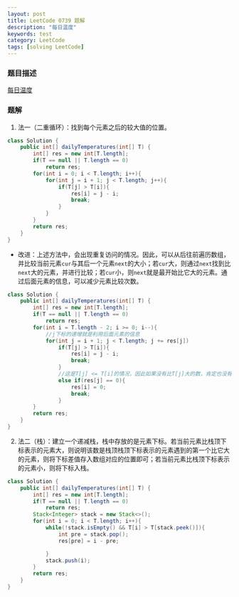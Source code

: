 ```yaml
---
layout: post
title: LeetCode 0739 题解
description: "每日温度"
keywords: test
category: LeetCode
tags: [solving LeetCode]
---
```


### 题目描述
[每日温度](https://leetcode-cn.com/problems/daily-temperatures/)

### 题解
1. 法一（二重循环）：找到每个元素之后的较大值的位置。
```java
class Solution {
    public int[] dailyTemperatures(int[] T) {
        int[] res = new int[T.length];
        if(T == null || T.length == 0)
            return res;
        for(int i = 0; i < T.length; i++){
            for(int j = i + 1; j < T.length; j++){
                if(T[j] > T[i]){
                    res[i] = j - i;
                    break;
                }
            }
        }
        return res;  
    }
}
```
* 改进：上述方法中，会出现重复访问的情况。因此，可以从后往前遍历数组，并比较当前元素`cur`与其后一个元素`next`的大小；若`cur`大，则通过`next`找到比`next`大的元素，并进行比较；若`cur`小，则`next`就是最开始比它大的元素。通过后面元素的信息，可以减少元素比较次数。
```java
class Solution {
    public int[] dailyTemperatures(int[] T) {
        int[] res = new int[T.length];
        if(T == null || T.length == 0)
            return res;
        for(int i = T.length - 2; i >= 0; i--){
            //j下标的递增就是利用后面元素的信息
            for(int j = i + 1; j < T.length; j += res[j])
                if(T[j] > T[i]){
                    res[i] = j - i;
                    break;
                }
                //这是T[j] <= T[i]的情况，因此如果没有比T[j]大的数，肯定也没有比T[i]大的数。
                else if(res[j] == 0){
                    res[i] = 0;
                    break;
                }
        }        
        return res;  
    }
}
```
2. 法二（栈）：建立一个递减栈，栈中存放的是元素下标。若当前元素比栈顶下标表示的元素大，则说明该数是栈顶栈顶下标表示的元素遇到的第一个比它大的元素，则将下标差值存入数组对应的位置即可；若当前元素比栈顶下标表示的元素小，则将下标入栈。
```java
class Solution {
    public int[] dailyTemperatures(int[] T) {
        int[] res = new int[T.length];
        if(T == null || T.length == 0)
            return res;
        Stack<Integer> stack = new Stack<>();
        for(int i = 0; i < T.length; i++){
            while(!stack.isEmpty() && T[i] > T[stack.peek()]){
                int pre = stack.pop();
                res[pre] = i - pre;

            }
            stack.push(i);
        }        
        return res;  
    }
}
```